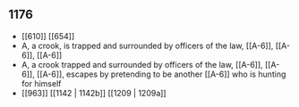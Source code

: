 ## 1176
- [[610]] [[654]] 
- A, a crook, is trapped and surrounded by officers of the law, [[A-6]], [[A-6]], [[A-6]]
- A, a crook trapped and surrounded by officers of the law, [[A-6]], [[A-6]], [[A-6]], escapes by pretending to be another [[A-6]] who is hunting for himself
- [[963]] [[1142 | 1142b]] [[1209 | 1209a]] 

